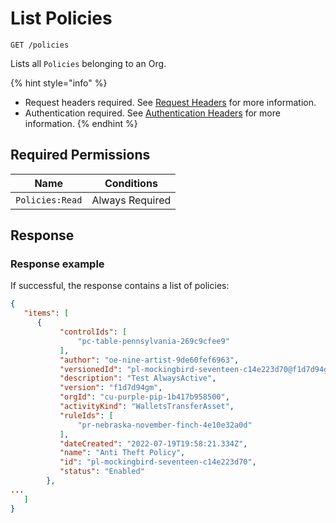 # List Policies

`GET /policies`

Lists all `Policies` belonging to an Org.

{% hint style="info" %}
* Request headers required. See [Request Headers](../../../getting-started/request-headers.md) for more information.
* Authentication required. See [Authentication Headers](../../../getting-started/request-headers.md#authentication-headers) for more information.
{% endhint %}

## Required Permissions

| Name            | Conditions      |
| --------------- | --------------- |
| `Policies:Read` | Always Required |

## Response <a href="#response" id="response"></a>

### Response example <a href="#response-example" id="response-example"></a>

If successful, the response contains a list of policies:

```json
{
   "items": [
      {
           "controlIds": [
               "pc-table-pennsylvania-269c9cfee9"
           ],
           "author": "oe-nine-artist-9de60fef6963",
           "versionedId": "pl-mockingbird-seventeen-c14e223d70@f1d7d94gm",
           "description": "Test AlwaysActive",
           "version": "f1d7d94gm",
           "orgId": "cu-purple-pip-1b417b958500",
           "activityKind": "WalletsTransferAsset",
           "ruleIds": [
               "pr-nebraska-november-finch-4e10e32a0d"
           ],
           "dateCreated": "2022-07-19T19:58:21.334Z",
           "name": "Anti Theft Policy",
           "id": "pl-mockingbird-seventeen-c14e223d70",
           "status": "Enabled"
        }, 
...
   ]
}
```
